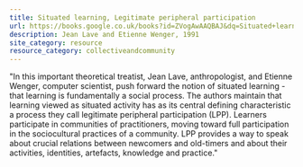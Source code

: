 ```yaml
---
title: Situated learning, Legitimate peripheral participation
url: https://books.google.co.uk/books?id=ZVogAwAAQBAJ&dq=Situated+learning:+Legitimate+peripheral+participation&lr=
description: Jean Lave and Etienne Wenger, 1991
site_category: resource
resource_category: collectiveandcommunity
---
```

"In this important theoretical treatist, Jean Lave, anthropologist, and Etienne Wenger, computer scientist, push forward the notion of situated learning - that learning is fundamentally a social process. The authors maintain that learning viewed as situated activity has as its central defining characteristic a process they call legitimate peripheral participation (LPP). Learners participate in communities of practitioners, moving toward full participation in the sociocultural practices of a community. LPP provides a way to speak about crucial relations between newcomers and old-timers and about their activities, identities, artefacts, knowledge and practice."